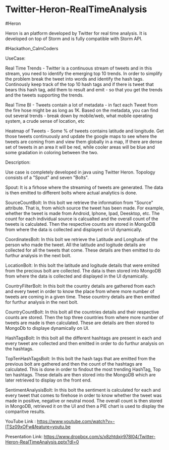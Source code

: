 # Twitter-Heron-RealTimeAnalysis

#Heron

Heron is an platform developed by Twitter for real time analysis. It is developed on top of Storm and is fully compatible with Storm API. 

#Hackathon_CalmCoders

UseCase:

Real Time Trends - Twitter is a continuous stream of tweets and in this stream, you need to identify the emerging top 10 trends. In order to simplify the problem break the tweet into words and identify the hash tags. Continously keep track of the top 10 hash tags and if there is tweet that bears this hash tag, add them to result and emit - so that you get the trends and the tweets supporting the trends.

Real Time BI - Tweets contain a lot of metadata - in fact each Tweet from the fire hose might be as long as 1K. Based on the metadata, you can find out several trends - break down by mobile/web, what mobile operating system, a crude sense of location, etc

Heatmap of Tweets - Some % of tweets contains latitude and longitude. Get those tweets continuously and update the google maps to see where the tweets are coming from and view them globally in a map, If there are dense set of tweets in an area it will be red, while cooler areas will be blue and some gradation in coloring between the two.

Description:

Use case is completely developed in java using Twitter Heron. Topology consists of a "Spout" and seven "Bolts".

Spout: It is a firhose where the streaming of tweets are generated. The data is then emitted to different bolts where actual analytics is done.

SourceCountBolt: In this bolt we retrieve the information from "Source" attribute. That is, from which source the tweet has been made. For example, whether the tweet is made from Android, Iphone, Ipad, Deesktop, etc. The count for each individual source is calcualted and the overall count of the tweets is calculated. Then the respective counts are stored in MongoDB from where the data is collected and displayed on UI dynamically.

CoordinatesBolt: In this bolt we retrieve the Latitude and Longitude of the person who made the tweet. All the latitude and logitude details are collected for all the tweets that come. These details are then emitted to do furthur analysis in the next bolt.

LocationBolt: In this bolt the latitude and logitude details that were emiited from the precious bolt are collected. The data is then stored into MongoDB from where the data is collected and displayed in the UI dynamically.

CountryFilterBolt: In this bolt the country details are gathered from each and every tweet in order to know the place from where more number of tweets are coming in a given time. These countrry details are then emitted for furthur analysis in the next bolt.

CountryCountBolt: In this bolt all the countries details and their respective counts are stored. Then the top three countries from where more number of tweets are made is then calculated. These are details are then stored to MongoDb to displaye dynamically on UI.

HashTagsBolt: In this bolt all the different hashtags are present in each and every tweet are collected and then emitted in order to do furthur analysis on the hashtags.

TopTenHashTagsBolt: In this bolt the hash tags that are emitted from the previous bolt are gathered and then the count of the hashtags are calculated. This is done in order to findout the most trending HashTag, Top ten hashtags. These details are then stored into the MongoDB which are later retrieved to display on the front end.

SentimentAnalysisBolt: In this bolt the sentiment is calculated for each and every tweet that comes to firehose in order to know whether the tweet was made in positive, negative or neutral mood. The overall count is then stored in MongoDB, retrieved it on the UI and then a PIE chart is used to display the comparitve results.

YouTube Link : https://www.youtube.com/watch?v=-lTSz09xOFw&feature=youtu.be

Presentation Link: https://www.dropbox.com/s/x8zhtdxjr978l04/Twitter-Heron-RealTimeAnalysis.pptx?dl=0
